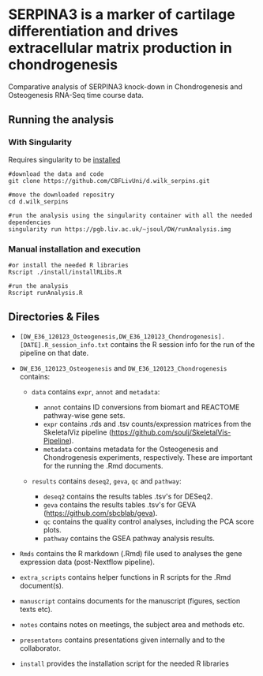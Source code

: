 # SERPINA3 is a marker of cartilage differentiation and drives extracellular matrix production in chondrogenesis
Comparative analysis of SERPINA3 knock-down in Chondrogenesis and Osteogenesis RNA-Seq time course data.


## Running the analysis

### With Singularity
Requires singularity to be [installed](https://apptainer.org/docs/admin/main/installation.html) 
```
#download the data and code
git clone https://github.com/CBFLivUni/d.wilk_serpins.git

#move the downloaded repositry 
cd d.wilk_serpins

#run the analysis using the singularity container with all the needed dependencies
singularity run https://pgb.liv.ac.uk/~jsoul/DW/runAnalysis.img

```
### Manual installation and execution
```
#or install the needed R libraries
Rscript ./install/installRLibs.R

#run the analysis
Rscript runAnalysis.R

```

## Directories & Files

* ```[DW_E36_120123_Osteogenesis,DW_E36_120123_Chondrogenesis].[DATE].R_session_info.txt``` contains the R session info for the run of the pipeline on that date.
* ```DW_E36_120123_Osteogenesis``` and ```DW_E36_120123_Chondrogenesis``` contains:
	
	* ```data``` contains ```expr```, ```annot``` and ```metadata```:
		
		* ```annot``` contains ID conversions from biomart and REACTOME pathway-wise gene sets.
		* ```expr``` contains .rds and .tsv counts/expression matrices from the SkeletalViz pipeline (https://github.com/soulj/SkeletalVis-Pipeline).
		* ```metadata``` contains metadata for the Osteogenesis and Chondrogenesis experiments, respectively. These are important for the running the .Rmd documents.

	* ```results``` contains ```deseq2```, ```geva```, ```qc``` and ```pathway```:

		* ```deseq2``` contains the results tables .tsv's for DESeq2.
		* ```geva``` contains the results tables .tsv's for GEVA (https://github.com/sbcblab/geva).
		* ```qc``` contains the quality control analyses, including the PCA score plots.
		* ```pathway``` contains the GSEA pathway analysis results.
 
* ```Rmds``` contains the R markdown (.Rmd) file used to analyses the gene expression data (post-Nextflow pipeline).
* ```extra_scripts``` contains helper functions in R scripts for the .Rmd document(s).
* ```manuscript``` contains documents for the manuscript (figures, section texts etc).
* ```notes``` contains notes on meetings, the subject area and methods etc.
* ```presentatons``` contains presentations given internally and to the collaborator.
* ```install``` provides the installation script for the needed R libraries
